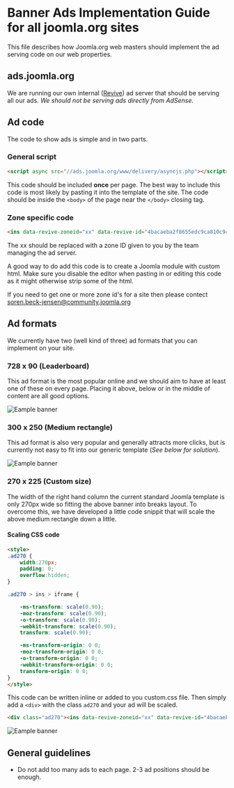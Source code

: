 # Banner Ads Implementation Guide for all joomla.org sites
This file describes how Joomla.org web masters should implement the ad serving code on our web properties.

## ads.joomla.org
We are running our own internal ([Revive](https://www.revive-adserver.com/)) ad server that should be serving all our ads. *We should not be serving ads directly from AdSense.*

## Ad code
The code to show ads is simple and in two parts.

### General script
```html
<script async src="//ads.joomla.org/www/delivery/asyncjs.php"></script>
```
This code should be included **once** per page. The best way to include this code is most likely by pasting it into the template of the site. The code should be inside the `<body>` of the page near the `</body>` closing tag.

### Zone specific code
```html
<ins data-revive-zoneid="xx" data-revive-id="4bacaeba2f8655edc9ca810c946aab5a"></ins>
```
The xx should be replaced with a zone ID given to you by the team managing the ad server. 

A good way to do add this code is to create a Joomla module with custom html. Make sure you disable the editor when pasting in or editing this code as it might otherwise strip some of the html.

If you need to get one or more zone id's for a site then please contect soren.beck-jensen@community.joomla.org

## Ad formats
We currently have two (well kind of three) ad formats that you can implement on your site.

### 728 x 90 (Leaderboard)
This ad format is the most popular online and we should aim to have at least one of these on every page. Placing it above, below or in the middle of content are all good options.

![Eample banner](http://placehold.it/728x90)

### 300 x 250 (Medium rectangle)
This ad format is also very popular and generally attracts more clicks, but is currently not easy to fit into our generic template (*See below for solution*). 

![Eample banner](http://placehold.it/300x250)

### 270 x 225 (Custom size)
The width of the right hand column the current standard Joomla template is only 270px wide so fitting the above banner into breaks layout. To overcome this, we have developed a little code snippit that will scale the above medium rectangle down a little.

#### Scaling CSS code
```html
<style>
.ad270 {
    width:270px;
    padding: 0;
    overflow:hidden;
}

.ad270 > ins > iframe {

    -ms-transform: scale(0.90);
    -moz-transform: scale(0.90);
    -o-transform: scale(0.90);
    -webkit-transform: scale(0.90);
    transform: scale(0.90);

    -ms-transform-origin: 0 0;
    -moz-transform-origin: 0 0;
    -o-transform-origin: 0 0;
    -webkit-transform-origin: 0 0;
    transform-origin: 0 0;
}
</style>
```
This code can be written inline or added to you custom.css file. Then simply add a `<div>` with the class `ad270` and your ad will be scaled.

```html
<div class="ad270"><ins data-revive-zoneid="xx" data-revive-id="4bacaeba2f8655edc9ca810c946aab5a"></ins></div>
```


![Eample banner](http://placehold.it/270x225)




## General guidelines
- Do not add too many ads to each page. 2-3 ad positions should be enough.

